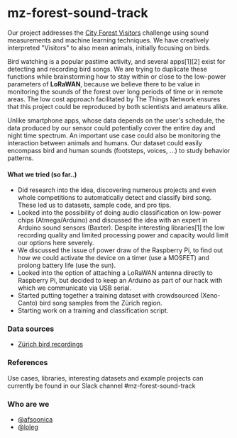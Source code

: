 # mz-forest-sound-track

Our project addresses the [City Forest Visitors](https://makezurich.ch/box/2/) challenge using sound measurements and machine learning techniques. We have creatively interpreted "Visitors" to also mean animals, initially focusing on birds.

Bird watching is a popular pastime activity, and several apps[1][2] exist for detecting and recording bird songs. We are trying to duplicate these functions while brainstorming how to stay within or close to the low-power parameters of **LoRaWAN**, because we believe there to be value in monitoring the sounds of the forest over long periods of time or in remote areas. The low cost approach facilitated by The Things Network ensures that this project could be reproduced by both scientists and amateurs alike.

Unlike smartphone apps, whose data depends on the user's schedule, the data produced by our sensor could potentially cover the entire day and night time spectrum. An important use case could also be monitoring the interaction between animals and humans. Our dataset could easily encompass bird and human sounds (footsteps, voices, ...) to study behavior patterns. 

#### What we tried (so far..)

- Did research into the idea, discovering numerous projects and even whole competitions to automatically detect and classify bird song. These led us to datasets, sample code, and pro tips.
- Looked into the possibility of doing audio classification on low-power chips (Atmega/Arduino) and discussed the idea with an expert in Arduino sound sensors (Baxter). Despite interesting libraries[1] the low recording quality and limited processing power and capacity would limit our options here severely. 
- We discussed the issue of power draw of the Raspberry Pi, to find out how we could activate the device on a timer (use a MOSFET) and prolong battery life (use the sun).
- Looked into the option of attaching a LoRaWAN antenna directly to Raspberry Pi, but decided to keep an Arduino as part of our hack with which we communicate via USB serial.
- Started putting together a training dataset with crowdsourced (Xeno-Canto) bird song samples from the Zürich region.
- Starting work on a training and classification script.

### Data sources

- [Zürich bird recordings](https://www.xeno-canto.org/explore?query=box%253A47.248%252C8.183%252C47.51%252C8.799+&dir=0&order=elev)

### References

Use cases, libraries, interesting datasets and example projects can currently be found in our Slack channel #mz-forest-sound-track

### Who are we

- [@afsoonica](https://github.com/afsoonica)
- [@loleg](https://github.com/loleg)
